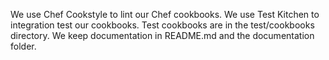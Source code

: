 We use Chef Cookstyle to lint our Chef cookbooks. We use Test Kitchen to integration test our cookbooks. Test cookbooks are in the test/cookbooks directory. We keep documentation in README.md and the documentation folder. 
